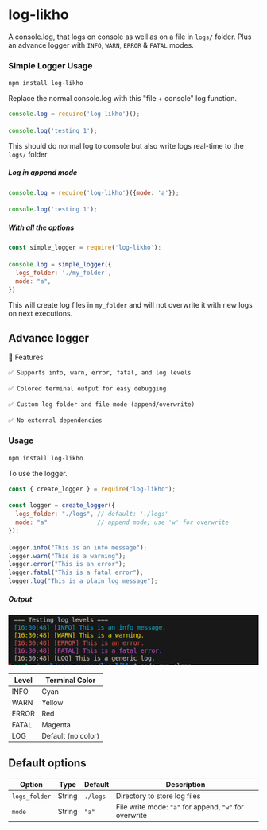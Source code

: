 # log-likho
A console.log, that logs on console as well as on a file in `logs/` folder.
Plus an advance logger with `INFO`, `WARN`, `ERROR` & `FATAL` modes.

### Simple Logger Usage

```sh
npm install log-likho
```

Replace the normal console.log with this "file + console" log function.

```js
console.log = require('log-likho')();

console.log('testing 1');
```

This should do normal log to console but also write logs real-time to the `logs/` folder

##### Log in append mode

```js
console.log = require('log-likho')({mode: 'a'});

console.log('testing 1');
```


##### With all the options

```js
const simple_logger = require('log-likho');

console.log = simple_logger({
  logs_folder: './my_folder',
  mode: "a",
})

```

This will create log files in `my_folder` and will not overwrite it with new logs on next executions.



## Advance logger

🚀 Features

    ✅ Supports info, warn, error, fatal, and log levels

    ✅ Colored terminal output for easy debugging

    ✅ Custom log folder and file mode (append/overwrite)

    ✅ No external dependencies

### Usage

```sh
npm install log-likho
```

To use the logger. 

```js
const { create_logger } = require("log-likho");

const logger = create_logger({
  logs_folder: "./logs", // default: './logs'
  mode: "a"              // append mode; use 'w' for overwrite
});

logger.info("This is an info message");
logger.warn("This is a warning");
logger.error("This is an error");
logger.fatal("This is a fatal error");
logger.log("This is a plain log message");
```

##### Output

![LoggerImage](./assets/image.png)

| Level | Terminal Color     |
| ----- | ------------------ |
| INFO  | Cyan               |
| WARN  | Yellow             |
| ERROR | Red                |
| FATAL | Magenta            |
| LOG   | Default (no color) |


## Default options

| Option        | Type   | Default  | Description                                            |
| ------------- | ------ | -------- | ------------------------------------------------------ |
| `logs_folder` | String | `./logs` | Directory to store log files                           |
| `mode`        | String | `"a"`    | File write mode: `"a"` for append, `"w"` for overwrite |
